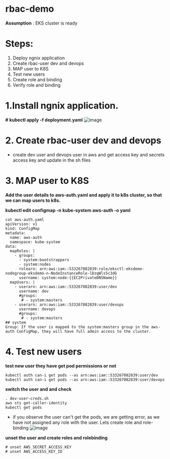 # rbac-demo
**Assumption** : EKS cluster is ready 

# Steps:

1.	Deploy ngnix application
2.	Create rbac-user dev and devops
3.	MAP user to K8S
4.	Test new users
5.	Create role and binding
6.	Verify role and binding

# 1.Install ngnix application.

**# kubectl apply -f deployment.yaml** 
![image](https://github.com/prathapaparna/Kubernetes-techcloudifyme/assets/99127429/0bdb905f-05dc-472a-8993-00cebba76066)

# 2. Create rbac-user dev and devops
- create dev user and devops user in aws and get access key and secrets access key and update in the sh files
# 3.	MAP user to K8S

**Add the user details to aws-auth.yaml and apply it to k8s cluster, so that we can map users to k8s.**

**kubectl edit configmap -n kube-system aws-auth -o yaml** 

```
cat aws-auth.yaml 
apiVersion: v1
kind: ConfigMap
metadata:
  name: aws-auth
  namespace: kube-system
data:
  mapRoles: |
    - groups:
      - system:bootstrappers
      - system:nodes
      rolearn: arn:aws:iam::533267082839:role/eksctl-eksdemo-nodegroup-eksdemo-n-NodeInstanceRole-lDzqWls5c3dG
      username: system:node:{{EC2PrivateDNSName}}
  mapUsers: |
    - userarn: arn:aws:iam::533267082839:user/dev
      username: dev
      #groups:
       # - system:masters
    - userarn: arn:aws:iam::533267082839:user/devops
      username: devops
      #groups:
       # - system:masters
## system
Group: If the user is mapped to the system:masters group in the aws-auth ConfigMap, they will have full admin access to the cluster.
```
# 4. Test new users
**test new user they have get pod permissions or not**
```
kubectl auth can-i get pods --as arn:aws:iam::533267082839:user/dev
kubectl auth can-i get pods --as arn:aws:iam::533267082839:user/devops
```
**switch the user and and check** 
```
. dev-user-creds.sh
aws sts get-caller-identity
kubectl get pods
```
- if you observe the user can't get the pods, we are getting error, as we have not assigned any role with the user. Lets create role and role-binding
![image](https://github.com/prathapaparna/Kubernetes-techcloudifyme/assets/99127429/447c8788-a40e-4d43-90de-38eeb7a36930)

**unset the user and create roles and rolebinding**
```
# unset AWS_SECRET_ACCESS_KEY 
# unset AWS_ACCESS_KEY_ID
```





